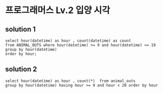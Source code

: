 ﻿# 프로그래머스 Lv.2 입양 시각

## solution 1

```mysql
select hour(datetime) as hour , count(datetime) as count
from ANIMAL_OUTS where hour(datetime) >= 9 and hour(datetime) <= 19 group by hour(datetime)
order by hour;
```


## solution 2

```mysql
select hour(datetime) as hour , count(*)  from animal_outs 
group by hour(datetime) having hour >= 9 and hour < 20 order by hour 
```
